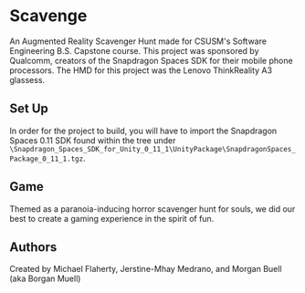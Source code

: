 # Scavenge

An Augmented Reality Scavenger Hunt made for CSUSM's Software Engineering B.S. Capstone course. This project was sponsored by Qualcomm, creators of the Snapdragon Spaces SDK for their mobile phone processors. The HMD for this project was the Lenovo ThinkReality A3 glassess.

## Set Up
In order for the project to build, you will have to import the Snapdragon Spaces 0.11 SDK found within the tree under `\Snapdragon_Spaces_SDK_for_Unity_0_11_1\UnityPackage\SnapdragonSpaces_Package_0_11_1.tgz`. 

## Game 
Themed as a paranoia-inducing horror scavenger hunt for souls, we did our best to create a gaming experience in the spirit of fun.


## Authors
Created by Michael Flaherty, Jerstine-Mhay Medrano, and Morgan Buell (aka Borgan Muell)
